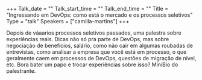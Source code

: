 +++
Talk_date = ""
Talk_start_time = ""
Talk_end_time = ""
Title = "Ingressando em DevOps: como está o mercado e os processos seletivos"
Type = "talk"
Speakers = ["camilla-martins"]
+++

Depois de váaarios processos seletivos passados, uma palestra sobre experiências reais. Dicas não só pra parte de DevOps, mas sobre negociação de benefícios, salário, como não cair em algumas roubadas de entrevistas, como analisar a empresa que você está em processo, o que geralmente caem em processos de DevOps, questões de migração de nível, etc. Bora bater um papo e trocar experiências sobre isso?
MiniBio do palestrante.